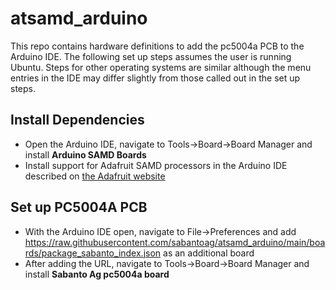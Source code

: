 # atsamd_arduino
This repo contains hardware definitions to add the pc5004a PCB to the Arduino IDE. The following set up steps assumes the user is running Ubuntu. Steps for other operating systems are similar although the menu entries in the IDE may differ slightly from those called out in the set up steps.
## Install Dependencies
* Open the Arduino IDE, navigate to Tools->Board->Board Manager and install **Arduino SAMD Boards**
* Install support for Adafruit SAMD processors in the Arduino IDE described on [the Adafruit website](https://learn.adafruit.com/adafruit-feather-m0-adalogger/setup)
## Set up PC5004A PCB
* With the Arduino IDE open, navigate to File->Preferences and add https://raw.githubusercontent.com/sabantoag/atsamd_arduino/main/boards/package_sabanto_index.json as an additional board
* After adding the URL, navigate to Tools->Board->Board Manager and install **Sabanto Ag pc5004a board**
